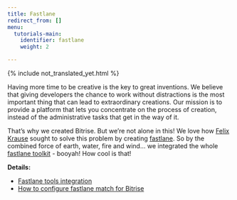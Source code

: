 ```yaml
---
title: Fastlane
redirect_from: []
menu:
  tutorials-main:
    identifier: fastlane
    weight: 2

---
```

{% include not_translated_yet.html %}

Having more time to be creative is the key to great inventions. We believe that giving developers the chance to work without distractions is the most important thing that can lead to extraordinary creations. Our mission is to provide a platform that lets you concentrate on the process of creation, instead of the administrative tasks that get in the way of it.

That’s why we created Bitrise. But we’re not alone in this! We love how [Felix Krause](https://krausefx.com/) sought to solve this problem by creating [fastlane](https://fastlane.tools/). So by the combined force of earth, water, fire and wind… we integrated the whole [fastlane toolkit](https://fastlane.tools/) - booyah! How cool is that!

**Details:**

* [Fastlane tools integration](/jp/tutorials/fastlane/fastlane-tools-integration/)
* [How to configure fastlane match for Bitrise](/jp/tutorials/fastlane/how-to-configure-fastlane-match-for-bitrise/)
